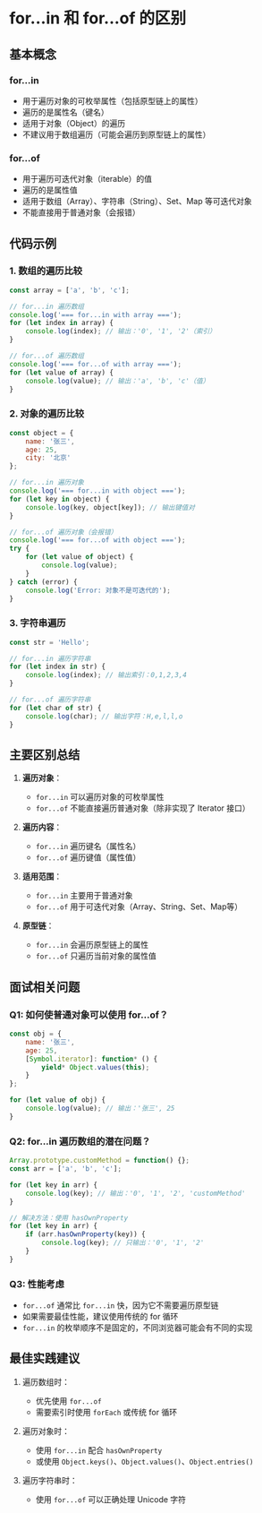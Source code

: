 # for...in 和 for...of 的区别

## 基本概念

### for...in
- 用于遍历对象的可枚举属性（包括原型链上的属性）
- 遍历的是属性名（键名）
- 适用于对象（Object）的遍历
- 不建议用于数组遍历（可能会遍历到原型链上的属性）

### for...of
- 用于遍历可迭代对象（iterable）的值
- 遍历的是属性值
- 适用于数组（Array）、字符串（String）、Set、Map 等可迭代对象
- 不能直接用于普通对象（会报错）

## 代码示例

### 1. 数组的遍历比较
```javascript
const array = ['a', 'b', 'c'];

// for...in 遍历数组
console.log('=== for...in with array ===');
for (let index in array) {
    console.log(index); // 输出：'0', '1', '2'（索引）
}

// for...of 遍历数组
console.log('=== for...of with array ===');
for (let value of array) {
    console.log(value); // 输出：'a', 'b', 'c'（值）
}
```

### 2. 对象的遍历比较
```javascript
const object = {
    name: '张三',
    age: 25,
    city: '北京'
};

// for...in 遍历对象
console.log('=== for...in with object ===');
for (let key in object) {
    console.log(key, object[key]); // 输出键值对
}

// for...of 遍历对象（会报错）
console.log('=== for...of with object ===');
try {
    for (let value of object) {
        console.log(value);
    }
} catch (error) {
    console.log('Error: 对象不是可迭代的');
}
```

### 3. 字符串遍历
```javascript
const str = 'Hello';

// for...in 遍历字符串
for (let index in str) {
    console.log(index); // 输出索引：0,1,2,3,4
}

// for...of 遍历字符串
for (let char of str) {
    console.log(char); // 输出字符：H,e,l,l,o
}
```

## 主要区别总结

1. **遍历对象**：
   - `for...in` 可以遍历对象的可枚举属性
   - `for...of` 不能直接遍历普通对象（除非实现了 Iterator 接口）

2. **遍历内容**：
   - `for...in` 遍历键名（属性名）
   - `for...of` 遍历键值（属性值）

3. **适用范围**：
   - `for...in` 主要用于普通对象
   - `for...of` 用于可迭代对象（Array、String、Set、Map等）

4. **原型链**：
   - `for...in` 会遍历原型链上的属性
   - `for...of` 只遍历当前对象的属性值

## 面试相关问题

### Q1: 如何使普通对象可以使用 for...of？
```javascript
const obj = {
    name: '张三',
    age: 25,
    [Symbol.iterator]: function* () {
        yield* Object.values(this);
    }
};

for (let value of obj) {
    console.log(value); // 输出：'张三', 25
}
```

### Q2: for...in 遍历数组的潜在问题？
```javascript
Array.prototype.customMethod = function() {};
const arr = ['a', 'b', 'c'];

for (let key in arr) {
    console.log(key); // 输出：'0', '1', '2', 'customMethod'
}

// 解决方法：使用 hasOwnProperty
for (let key in arr) {
    if (arr.hasOwnProperty(key)) {
        console.log(key); // 只输出：'0', '1', '2'
    }
}
```

### Q3: 性能考虑
- `for...of` 通常比 `for...in` 快，因为它不需要遍历原型链
- 如果需要最佳性能，建议使用传统的 for 循环
- `for...in` 的枚举顺序不是固定的，不同浏览器可能会有不同的实现

## 最佳实践建议

1. 遍历数组时：
   - 优先使用 `for...of`
   - 需要索引时使用 `forEach` 或传统 for 循环

2. 遍历对象时：
   - 使用 `for...in` 配合 `hasOwnProperty`
   - 或使用 `Object.keys()`、`Object.values()`、`Object.entries()`

3. 遍历字符串时：
   - 使用 `for...of` 可以正确处理 Unicode 字符